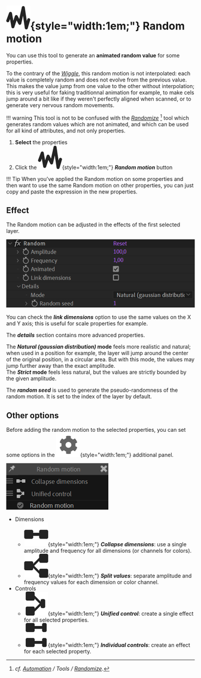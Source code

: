 # ![](../../img/duik/icons/random.svg){style="width:1em;"} Random motion

You can use this tool to generate an **animated random value** for some properties.

To the contrary of the [*Wiggle*](wiggle.md), this random motion is not interpolated: each value is completely random and does not evolve from the previous value. This makes the value jump from one value to the other without interpolation; this is very useful for faking traditionnal animation for example, to make cels jump around a bit like if they weren't perfectly aligned when scanned, or to generate very nervous random movements.

!!! warning
    This tool is not to be confused with the [*Randomize*](tools/randomize.md) [^randomize] tool which generates random values which are not animated, and which can be used for all kind of attributes, and not only properties.

1. **Select** the properties
2. Click the ![](../../img/duik/icons/random.svg){style="width:1em;"} ***Random motion*** button

!!! Tip
    When you’ve applied the Random motion on some properties and then want to use the same Random motion on other properties, you can just copy and paste the expression in the new properties.

## Effect

The Random motion can be adjusted in the effects of the first selected layer.

![](../../img/duik/automation/random-effect.png)

You can check the ***link dimensions*** option to use the same values on the X and Y axis; this is useful for scale properties for example.

The ***details*** section contains more advanced properties.

The ***Natural (gaussian distribution)* mode** feels more realistic and natural; when used in a position for example, the layer will jump around the center of the original position, in a circular area. But with this mode, the values may jump  further away than the exact amplitude.  
The ***Strict* mode** feels less natural, but the values are strictly bounded by the given amplitude.

The ***random seed*** is used to generate the pseudo-randomness of the random motion. It is set to the index of the layer by default.

## Other options

Before adding the random motion to the selected properties, you can set some options in the ![](../../img/duik/icons/options.svg){style="width:1em;"} additional panel.

![](../../img/duik/automation/random-options.png)

- Dimensions  
    - ![](../../img/duik/icons/collapse_dimensions.svg){style="width:1em;"} ***Collapse dimensions***: use a single amplitude and frequency for all dimensions (or channels for colors).
    - ![](../../img/duik/icons/separate_dimensions.svg){style="width:1em;"} ***Split values***: separate amplitude and frequency values for each dimension or color channel.
- Controls  
    - ![](../../img/duik/icons/unified_control.svg){style="width:1em;"} ***Unified control***: create a single effect for all selected properties.
    - ![](../../img/duik/icons/individual_control.svg){style="width:1em;"} ***Individual controls***: create an effect for each selected property.

[^randomize]: *cf. [Automation](index.md) / Tools / [Randomize](tools/randomize.md)*.
